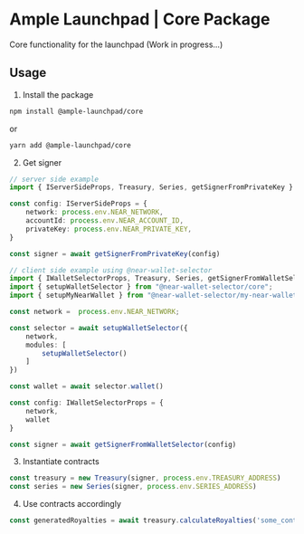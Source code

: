 # Ample Launchpad | Core Package
Core functionality for the launchpad
(Work in progress...)

## Usage
1. Install the package
```sh
npm install @ample-launchpad/core
```
or
```sh
yarn add @ample-launchpad/core
```

2. Get signer
```ts
// server side example
import { IServerSideProps, Treasury, Series, getSignerFromPrivateKey } from '@ample-launchpad/core'

const config: IServerSideProps = {
	network: process.env.NEAR_NETWORK, 
	accountId: process.env.NEAR_ACCOUNT_ID,
	privateKey: process.env.NEAR_PRIVATE_KEY,
}

const signer = await getSignerFromPrivateKey(config)
```

```ts
// client side example using @near-wallet-selector
import { IWalletSelectorProps, Treasury, Series, getSignerFromWalletSelector } from '@ample-launchpad/core'
import { setupWalletSelector } from "@near-wallet-selector/core";
import { setupMyNearWallet } from "@near-wallet-selector/my-near-wallet";

const network =  process.env.NEAR_NETWORK;

const selector = await setupWalletSelector({
    network,
    modules: [
        setupWalletSelector()
    ]
})

const wallet = await selector.wallet()

const config: IWalletSelectorProps = {
    network, 
    wallet
}

const signer = await getSignerFromWalletSelector(config)
```

3. Instantiate contracts
```ts
const treasury = new Treasury(signer, process.env.TREASURY_ADDRESS)
const series = new Series(signer, process.env.SERIES_ADDRESS)
```

4. Use contracts accordingly 
```ts
const generatedRoyalties = await treasury.calculateRoyalties('some_content_id')
```
